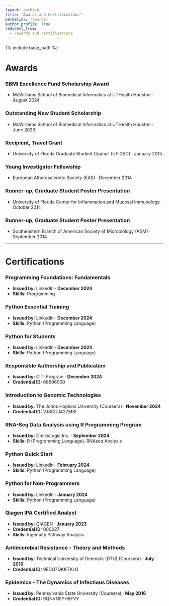 ```yaml
---
layout: archive
title: "Awards and Certifications"
permalink: /awards/
author_profile: True
redirect_from:
  - /awards and certifications
---
```


{% include base_path %}

# Awards

### SBMI Excellence Fund Scholarship Award
- McWilliams School of Biomedical Informatics at UTHealth Houston · August 2024

### Outstanding New Student Scholarship
- McWilliams School of Biomedical Informatics at UTHealth Houston · June 2023

### Recipient, Travel Grant
- University of Florida Graduate Student Council (UF GSC) · January 2015

### Young Investigator Fellowship
- European Atherosclerotic Society (EAS) · December 2014

### Runner-up, Graduate Student Poster Presentation
- University of Florida Center for Inflammation and Mucosal Immunology · October 2014

### Runner-up, Graduate Student Poster Presentation
- Southeastern Branch of American Society of Microbiology (ASM) · September 2014


---


# Certifications
  
### Programming Foundations: Fundamentals
- **Issued by:** LinkedIn · **December 2024**  
- **Skills:** Programming  


### Python Essential Training
- **Issued by:** LinkedIn · **December 2024**  
- **Skills:** Python (Programming Language)  


### Python for Students
- **Issued by:** LinkedIn · **December 2024**  
- **Skills:** Python (Programming Language)  


### Responsible Authorship and Publication
- **Issued by:** CITI Program · **December 2024**  
- **Credential ID:** 66696000  


### Introduction to Genomic Technologies
- **Issued by:** The Johns Hopkins University (Coursera) · **November 2024**  
- **Credential ID:** VJ8CUJ42ZMSI  


### RNA-Seq Data Analysis using R Programming Program
- **Issued by:** OmicsLogic Inc. · **September 2024**  
- **Skills:** R (Programming Language), RNAseq Analysis  


### Python Quick Start
- **Issued by:** LinkedIn · **February 2024**  
- **Skills:** Python (Programming Language)  

### Python for Non-Programmers
- **Issued by:** LinkedIn · **January 2024**  
- **Skills:** Python (Programming Language)  


### Qiagen IPA Certified Analyst
- **Issued by:** QIAGEN · **January 2023**  
- **Credential ID:** 000027  
- **Skills:** Ingenuity Pathway Analysis  


### Antimicrobial Resistance - Theory and Methods
- **Issued by:** Technical University of Denmark (DTU) (Coursera) · **July 2016**  
- **Credential ID:** 9EDQ7QKKTKLG  


### Epidemics - The Dynamics of Infectious Diseases
- **Issued by:** Pennsylvania State University (Coursera) · **May 2016**  
- **Credential ID:** 9QNVN5YH9FVY  

